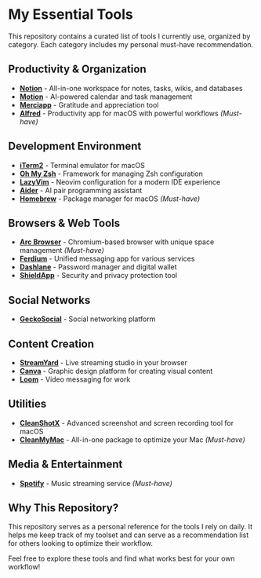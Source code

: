 # My Essential Tools

This repository contains a curated list of tools I currently use, organized by category. Each category includes my personal must-have recommendation.

## Productivity & Organization

- **[Notion](https://www.notion.so/)** - All-in-one workspace for notes, tasks, wikis, and databases
- **[Motion](https://get.usemotion.com/94irv08n8ksm)** - AI-powered calendar and task management
- **[Merciapp](https://merci.com/)** - Gratitude and appreciation tool
- **[Alfred](https://www.alfredapp.com/)** - Productivity app for macOS with powerful workflows *(Must-have)*

## Development Environment

- **[iTerm2](https://iterm2.com/)** - Terminal emulator for macOS
- **[Oh My Zsh](https://ohmyz.sh/)** - Framework for managing Zsh configuration
- **[LazyVim](https://www.lazyvim.org/)** - Neovim configuration for a modern IDE experience
- **[Aider](https://aider.chat/)** - AI pair programming assistant
- **[Homebrew](https://brew.sh/)** - Package manager for macOS *(Must-have)*

## Browsers & Web Tools

- **[Arc Browser](https://arc.net/)** - Chromium-based browser with unique space management *(Must-have)*
- **[Ferdium](https://ferdium.org/)** - Unified messaging app for various services
- **[Dashlane](https://www.dashlane.com/cs/jiyB01HKIBLn)** - Password manager and digital wallet
- **[ShieldApp](https://shield.app/)** - Security and privacy protection tool

## Social Networks

- **[GeckoSocial](https://www.geckosocial.app?via=gabrielpic)** - Social networking platform

## Content Creation

- **[StreamYard](https://streamyard.com/?fpr=gabriel44)** - Live streaming studio in your browser
- **[Canva](https://www.canva.com/)** - Graphic design platform for creating visual content
- **[Loom](https://www.loom.com/)** - Video messaging for work

## Utilities

- **[CleanShotX](https://cleanshot.com/)** - Advanced screenshot and screen recording tool for macOS
- **[CleanMyMac](https://macpaw.com/cleanmymac)** - All-in-one package to optimize your Mac *(Must-have)*

## Media & Entertainment

- **[Spotify](https://www.spotify.com/)** - Music streaming service *(Must-have)*

## Why This Repository?

This repository serves as a personal reference for the tools I rely on daily. It helps me keep track of my toolset and can serve as a recommendation list for others looking to optimize their workflow.

Feel free to explore these tools and find what works best for your own workflow!
